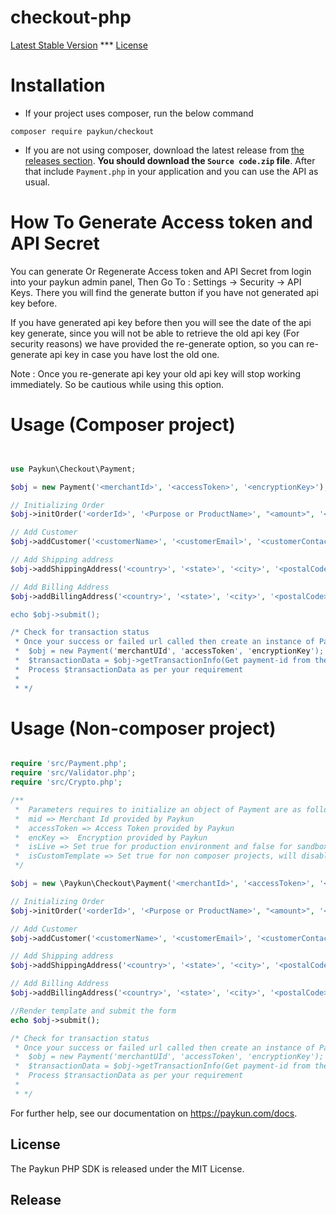 # checkout-php
[Latest Stable Version](https://packagist.org/packages/paykun/checkout) *** [License](https://packagist.org/packages/paykun/checkout)


# Installation

- If your project uses composer, run the below command
```
composer require paykun/checkout
```

- If you are not using composer, download the latest release from [the releases section](https://github.com/paykun-code/checkout-php/releases).
**You should download the `Source code.zip` file**.
After that include `Payment.php` in your application and you can use the API as usual.

# How To Generate Access token and API Secret
You can generate Or Regenerate Access token and API Secret from login into your paykun admin panel, Then Go To : Settings -> Security -> API Keys. There you will find the generate button if you have not generated api key before.

If you have generated api key before then you will see the date of the api key generate, since you will not be able to retrieve the old api key (For security reasons) we have provided the re-generate option, so you can re-generate api key in case you have lost the old one.

Note : Once you re-generate api key your old api key will stop working immediately. So be cautious while using this option.

# Usage (Composer project)

```php


use Paykun\Checkout\Payment;

$obj = new Payment('<merchantId>', '<accessToken>', '<encryptionKey>');

// Initializing Order
$obj->initOrder('<orderId>', '<Purpose or ProductName>', "<amount>", '<successUrl.example.com>',  '<failUrl.example.com>');

// Add Customer
$obj->addCustomer('<customerName>', '<customerEmail>', '<customerContactNo>');

// Add Shipping address
$obj->addShippingAddress('<country>', '<state>', '<city>', '<postalCode>', '<fullAddress>');

// Add Billing Address
$obj->addBillingAddress('<country>', '<state>', '<city>', '<postalCode>', '<fullAddress>);

echo $obj->submit();

/* Check for transaction status
 * Once your success or failed url called then create an instance of Payment same as above and then call getTransactionInfo like below
 *  $obj = new Payment('merchantUId', 'accessToken', 'encryptionKey');
 *  $transactionData = $obj->getTransactionInfo(Get payment-id from the success or failed url);
 *  Process $transactionData as per your requirement
 *
 * */

```

# Usage (Non-composer project)

```php

require 'src/Payment.php';
require 'src/Validator.php';
require 'src/Crypto.php';

/**
 *  Parameters requires to initialize an object of Payment are as follow.
 *  mid => Merchant Id provided by Paykun
 *  accessToken => Access Token provided by Paykun
 *  encKey =>  Encryption provided by Paykun
 *  isLive => Set true for production environment and false for sandbox or testing mode
 *  isCustomTemplate => Set true for non composer projects, will disable twig template
 */

$obj = new \Paykun\Checkout\Payment('<merchantId>', '<accessToken>', '<encryptionKey>', true, true);

// Initializing Order
$obj->initOrder('<orderId>', '<Purpose or ProductName>', "<amount>", '<successUrl.example.com>',  '<failUrl.example.com>');

// Add Customer
$obj->addCustomer('<customerName>', '<customerEmail>', '<customerContactNo>');

// Add Shipping address
$obj->addShippingAddress('<country>', '<state>', '<city>', '<postalCode>', '<fullAddress>');

// Add Billing Address
$obj->addBillingAddress('<country>', '<state>', '<city>', '<postalCode>', '<fullAddress>');

//Render template and submit the form
echo $obj->submit();

/* Check for transaction status
 * Once your success or failed url called then create an instance of Payment same as above and then call getTransactionInfo like below
 *  $obj = new Payment('merchantUId', 'accessToken', 'encryptionKey');
 *  $transactionData = $obj->getTransactionInfo(Get payment-id from the success or failed url);
 *  Process $transactionData as per your requirement
 *
 * */

```


For further help, see our documentation on <https://paykun.com/docs>.

[composer-install]: https://getcomposer.org/doc/00-intro.md#installation-linux-unix-osx


## License

The Paykun PHP SDK is released under the MIT License.

## Release
